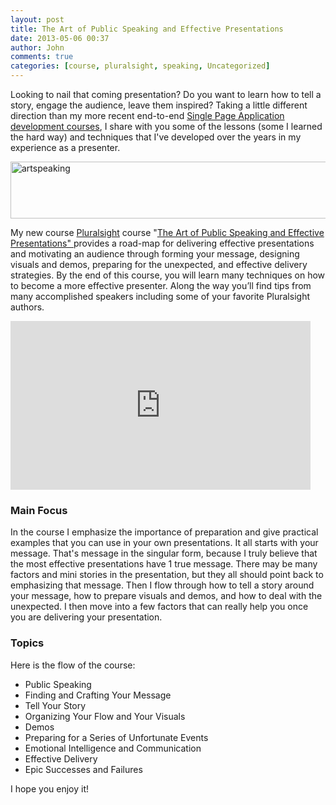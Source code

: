 ```yaml
---
layout: post
title: The Art of Public Speaking and Effective Presentations
date: 2013-05-06 00:37
author: John
comments: true
categories: [course, pluralsight, speaking, Uncategorized]
---
```

Looking to nail that coming presentation? Do you want to learn how to tell a story, engage the audience, leave them inspired? Taking a little different direction than my more recent end-to-end <a href="http://jpapa.me/spajsps" target="_blank">Single Page Application development courses</a>, I share with you some of the lessons (some I learned the hard way) and techniques that I've developed over the years in my experience as a presenter. 

<a href="http://jpapa.me/artspeaking" target="_blank"><img src="http://www.johnpapa.net/wp-content/uploads/2013/05/artspeaking-600x91.png" alt="artspeaking" width="600" height="91" class="aligncenter size-large wp-image-17921" /></a>

My new course <a href="http://www.pluralsight.com" target="_blank">Pluralsight</a> course "<a href="http://jpapa.me/artspeaking" target="_blank">The Art of Public Speaking and Effective Presentations" </a> provides a road-map for delivering effective presentations and motivating an audience through forming your message, designing visuals and demos, preparing for the unexpected, and effective delivery strategies. By the end of this course, you will learn many techniques on how to become a more effective presenter. Along the way you’ll find tips from many accomplished speakers including some of your favorite Pluralsight authors.

<iframe width="480" height="270" src="http://www.youtube.com/embed/gNZenAdkoUY" frameborder="0" allowfullscreen></iframe>

<h3>Main Focus</h3>
In the course I emphasize the importance of preparation and give practical examples that you can use in your own presentations. It all starts with your message. That's message in the singular form, because I truly believe that the most effective presentations have 1 true message. There may be many factors and mini stories in the presentation, but they all should point back to emphasizing that message. Then I flow through how to tell a story around your message, how to prepare visuals and demos, and how to deal with the unexpected. I then move into a few factors that can really help you once you are delivering your presentation.

<h3>Topics</h3>
Here is the flow of the course:
<ul>
<li>Public Speaking</li>
<li>Finding and Crafting Your Message</li>
<li>Tell Your Story</li>
<li>Organizing Your Flow and Your Visuals</li>
<li>Demos</li>
<li>Preparing for a Series of Unfortunate Events</li>
<li>Emotional Intelligence and Communication</li>
<li>Effective Delivery</li>
<li>Epic Successes and Failures</li>
</ul>

I hope you enjoy it!

